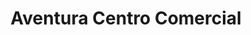 ---
title: "Aventura Centro Comercial"
url: /medellin/aventura-centro-comercial/
shop: Einkaufszentrum
---
